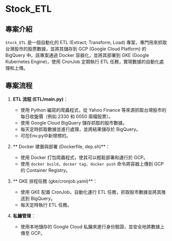 # Stock_ETL

## 專案介紹

`Stock_ETL` 是一個自動化的 ETL (Extract, Transform, Load) 專案，專門用來抓取台灣股市的股票數據，並將其儲存到 GCP (Google Cloud Platform) 的 BigQuery 中。該專案通過 Docker 容器化，並將其部署到 GKE (Google Kubernetes Engine)，使用 CronJob 定期執行 ETL 任務，實現數據的自動化處理和上傳。

## 專案流程

1. **ETL 流程 (ETL/main.py)**：
   - 使用 Python 編寫的爬蟲程式，從 Yahoo Finance 等來源抓取台灣股市的每日收盤價（例如 2330 和 0050 兩檔股票）。
   - 使用 Google Cloud BigQuery 儲存抓取的股市數據。
   - 每天定時抓取數據並進行處理，並將結果儲存於 BigQuery。
   - 可在Env.py中新增標的。

2. ** Docker 建置與部署 (Dockerfile, dep.sh)**：
   - 使用 Docker 打包爬蟲程式，使其可以輕鬆部署和運行於 GCP。
   - 使用 `docker build`、`docker tag`、`docker push` 命令將容器上傳到 GCP 的 Container Registry。

3. ** GKE 排程任務 (gke/cronjob.yaml)**：
   - 使用 GKE 配置 CronJob，自動化運行 ETL 任務，抓取股市數據並將其推送到 BigQuery。
   - 每天定時執行 ETL 任務。

4. **私鑰管理**：
   - 使用本地儲存的 Google Cloud 私鑰來進行身份驗證，並安全地將數據上傳至 GCP。

